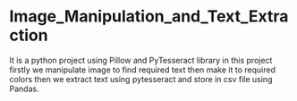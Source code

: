 # Image_Manipulation_and_Text_Extraction
It is a python project using Pillow and PyTesseract library in this project firstly we manipulate image to find required text then make it to required colors then we extract text using pytesseract and store in csv file using Pandas. 
